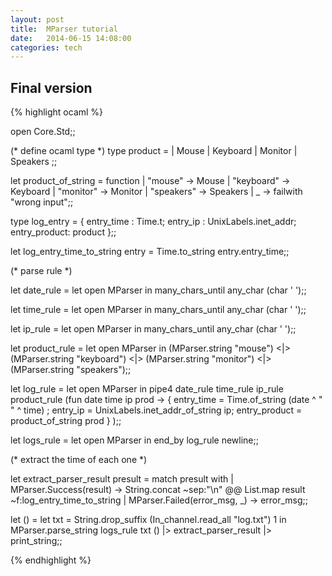 ```yaml
---
layout: post
title:  MParser tutorial
date:   2014-06-15 14:08:00
categories: tech 
---
```


## Final version


{% highlight ocaml %}

open Core.Std;;

(* define ocaml type *)
type product =
  | Mouse
  | Keyboard
  | Monitor
  | Speakers ;;

let product_of_string = function
  | "mouse" -> Mouse
  | "keyboard" -> Keyboard
  | "monitor" -> Monitor
  | "speakers" -> Speakers
  | _ -> failwith "wrong input";;

type log_entry = { entry_time : Time.t;
                   entry_ip   : UnixLabels.inet_addr; 
                   entry_product: product
                 };; 


let log_entry_time_to_string entry = Time.to_string entry.entry_time;;

(* parse rule *) 

let date_rule = let open MParser in
  many_chars_until any_char (char ' ');;

let time_rule = let open MParser in
  many_chars_until any_char (char ' ');;

let ip_rule = let open MParser in
  many_chars_until any_char (char ' ');;

let product_rule = let open MParser in 
  (MParser.string "mouse")  <|>
  (MParser.string "keyboard")  <|>
  (MParser.string "monitor") <|>
  (MParser.string "speakers");; 

let log_rule = let open MParser in
  pipe4 date_rule time_rule ip_rule product_rule
    (fun date time ip prod -> { entry_time =  Time.of_string (date ^ " " ^ time) ;
                                entry_ip = UnixLabels.inet_addr_of_string ip;
                                entry_product =  product_of_string prod 
                              }
    );;


let logs_rule = let open MParser in
  end_by log_rule newline;;

(* extract the time of each one *)

let extract_parser_result presult =
  match presult with
  | MParser.Success(result)   -> String.concat ~sep:"\n" @@ 
    List.map result ~f:log_entry_time_to_string
  | MParser.Failed(error_msg, _) ->  error_msg;;

let () = 
  let txt = String.drop_suffix (In_channel.read_all "log.txt") 1 in 
  MParser.parse_string logs_rule txt () |> extract_parser_result  |> print_string;;

{% endhighlight %}
